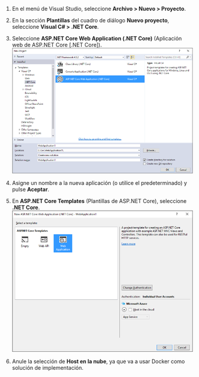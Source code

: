 1. En el menú de Visual Studio, seleccione **Archivo > Nuevo > Proyecto**. 

1. En la sección **Plantillas** del cuadro de diálogo **Nuevo proyecto**, seleccione **Visual C# > .NET Core**.

1. Seleccione **ASP.NET Core Web Application (.NET Core)** (Aplicación web de ASP.NET Core [.NET Core]). ![Cuadro de diálogo Nuevo proyecto](./media/vs-docker-create-aspnetcore-app/create-new-project.png)

1. Asigne un nombre a la nueva aplicación (o utilice el predeterminado) y pulse **Aceptar**.

1. En **ASP.NET Core Templates** (Plantillas de ASP.NET Core), seleccione **.NET Core**. ![Cuadro de diálogo Nuevo proyecto ASP.NET](./media/vs-docker-create-aspnetcore-app/aspnet-core-template.png)

1. Anule la selección de **Host en la nube**, ya que va a usar Docker como solución de implementación.

<!---HONumber=AcomDC_0622_2016-->